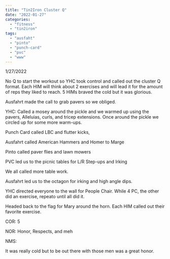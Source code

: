 ```yaml
---
title: "Tin2Iron Cluster Q"
date: "2022-01-27"
categories: 
  - "fitness"
  - "tin2iron"
tags: 
  - "ausfaht"
  - "pinto"
  - "punch-card"
  - "pvc"
  - "www"
---
```


1/27/2022

No Q to start the workout so YHC took control and called out the cluster Q format. Each HIM will think about 2 exercises and will lead it for the amount of reps they liked to reach. 5 HIMs braved the cold but it was glorious.

Ausfahrt made the call to grab pavers so we obliged.

YHC: Called a mosey around the pickle and we warmed up using the pavers, Alleluias, curls, and tricep extensions. Once around the pickle we circled up for some more warm-ups.

Punch Card called LBC and flutter kicks,

Ausfahrt called American Hammers and Homer to Marge

Pinto called paver flies and lawn mowers

PVC led us to the picnic tables for L/R Step-ups and Irking

We all called more table work.

Ausfahrt led us to the octagon for irking and high angle dips.

YHC directed everyone to the wall for People Chair. While 4 PC, the other did an exercise, repeato until all did it.

Headed back to the flag for Mary around the horn. Each HIM called out their favorite exercise.

COR: 5

NOR: Honor, Respects, and meh

NMS:

It was really cold but to be out there with those men was a great honor.
